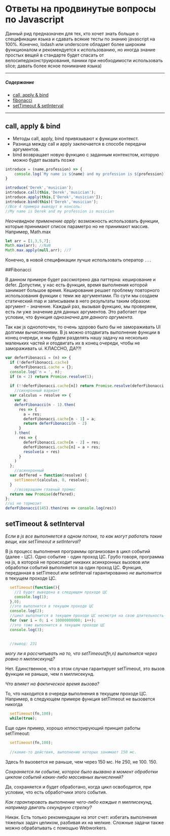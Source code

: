 # Ответы на продвинутые вопросы по Javascript

Данный рид предназначен для тех, кто хочет знать больше о спецификации языка и сдавать всякие тесты по знанию javascript на 100%.
Конечно, lodash или underscore обладает более широким функционалом и рекомендуется к использованию, но иногда знание простых вещей
в стандарте будет спасать от велосипедоконструирования, паники при необходимости использовать slice; давать более ясное понимание языка)

-------------------

##### Содержание 
- [call, apply & bind](#callapplybind)
- [fibonacci](#fibonacci)
- [setTimeout & setInterval](#timeout)


-------------------

<a name="callapplybind"/>

## call, apply & bind

- Методы call, apply, bind привязывают к функции контекст. 
- Разница между call и apply заключается в способе передачи аргументов.
- bind возвращает новую функцию с заданным контекстом, которую можно будет вызвать позже

``` javascript
introduce = (name,profession) => {
    console.log(`My name is ${name} and my profession is ${profession}`); 
}

introduce('Derek','musician'); 
introduce.call(this,'Derek','musician');
introduce.apply(this,['Derek','musician']);
introduce.bind(this)('Derek','musician');
//Все 4 примера выведут в консоль: 
//My name is Derek and my profession is musician
```

*Неочевидное применение apply:* возможность использовать функции, которые принимают список параметро
но не принимают массив. Например, Math.max
``` javascript
let arr = [1,3,5,7];
Math.max(arr); //NaN 
Math.max.apply(null,arr); //7
``` 
Конечно, в новой спецификации лучше использовать оператор ```...```



<a name="fibonacci"/>

##Fibonacci

В данном примере будет рассмотрено два паттерна: кеширование и defer. 
Допустим, у нас есть функция, время выполнения которой занимает большое время.
Кеширование решает проблему повторного использования функции с теми же аргументами. 
По сути мы создаем статический map и записываем в него результаты таким образом: 
аргумент - значение. Каждый раз, вызывая функцию, мы проверяем, есть ли уже значение 
для данных аргументов. Это работает при условии, что функция *однозначна для данного аргумента*.

Так как js однопоточен, то очень здорово было бы не замораживать UI долгими вычислениями. 
В js можно отодвигать выполнение функции в конец очереди, и мы будем разделять нашу задачу на несколько маленьких частей
и отодвигать их в конец очереди, чтобы не замораживать ui. КЛАССНО, ДА??!

```javascript
var deferFibonacci = (n) => {
  if (!deferFibonacci.cache)
    deferFibonacci.cache = {};
  console.log('n = ', n);
  if (n < 2) return Promise.resolve(1);
	
  if (!!deferFibonacci.cache[n]) return Promise.resolve(deferFibonacci.cache[n])
	//сихнронный вариант
  var calculus = resolve => {
    var a;
    deferFibonacci(n - 1).then(
      res => {
        a = res;
        deferFibonacci.cache[n - 1] = a;
        return deferFibonacci(n - 2)
      }
    ).then(
      res => {
        deferFibonacci.cache[n - 2] = res;
        deferFibonacci.cache[n] = a + res;
        resolve(a + res)
      }
    )
  };
	//асинхронный
  var deffered = function(resolve) {
    setTimeout(calculus, 0, resolve);
  }
	//возвращаем главный промис
  return new Promise(deffered);
};
//ui не тормозит
deferFibonacci(145).then(res => console.log(res))
```


<a name="timeout"/>

## setTimeout & setInterval

*Если в js все выполняется в одном потоке, то как могут работать такие вещи, как setTimeout и setInterval?*

В js процесс выполнения программы организован в цикл событий (далее - ЦС). Одно событие - один проход ЦС. 
Грубо говоря, программа на js, в которой не происходит никаких асинхронных вызовов или обработки событий
выполняется за один проход ЦС. Функция, переданная в setTimeout или setInterval гарантированно *не выполнится* в 
текущем проходе ЦС. 

``` javascript 
  setTimeout(function(){
    //1 будет выведена в следующем проходе ЦС
    console.log(1);
  },0);
  //это выполнится в текущем проходе ЦС
  console.log(2);
  //цикл выполнится в текущем проходе ЦС несмотря на свою длительность
  for (var i = 0; i < 10000000000; i++);
  //это тоже выполнится в текущем проходе ЦС
  console.log(3);
  
  
  //вывод: 231
```

*могу ли я рассчитывать на то, что setTimeout(fn,n) выполнится через ровно n миллисекунд?*

Нет. Единственное, что в этом случае гарантирует setTimeout, это вызов функции не раньше, чем n миллисекунд. 

*Что влияет на фактическое время вызова?* 

То, что находится в очереди выполнения в текущем проходе ЦС. Например, в следующем примере функция setTimeout не вызовется никогда

``` javascript
  setTimeout(fn,100);
  while(true);
```

Еще один пример, хорошо иллюстрирующий принцип работы setTimeout:

``` javascript 
  setTimeout(fn,100);
  
  //какие-то действия, выполнение которых занимает 150 мс.
```

Здесь fn вызовется не раньше, чем через 150 мс. Не 250, не 100. 150.

*Сохраняется ли событие, которое было вызвано в момент обработки циклом событий каких-либо массивных вычислений?*

Да, сохраняется и будет обработано, когда цикл освободится, при условии, что есть обработчики этого события.

*Как гарантировать выполнение чего-либо каждые n миллисекунд, например двигать секундную стрелку?*

Никак. Есть только рекомендации на этот счет: избегать выполнения тяжелых задач целиком, разбивая их на мелкие.
Сложные задачи также можно обрабатывать с помощью Webworkers. 
